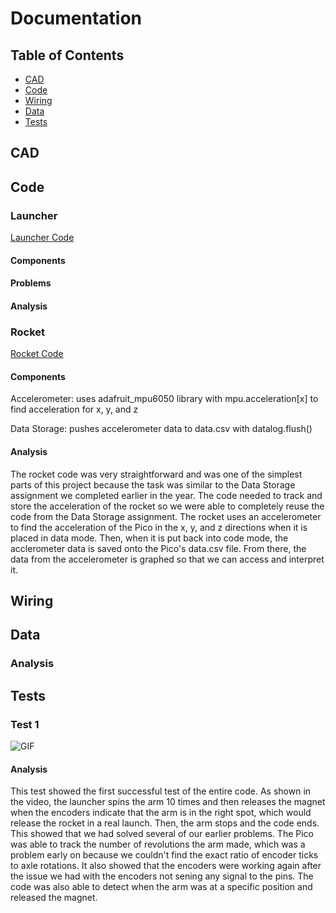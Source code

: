 # Documentation

## Table of Contents
* [CAD](#cad)
* [Code](#code)
* [Wiring](#wiring)
* [Data](#data)
* [Tests](#tests)

## CAD

## Code

### Launcher 

[Launcher Code](https://github.com/GDamiani2927/Conklin-Damiani-PITS/blob/main/SpinLaunch.py)

#### Components

#### Problems

#### Analysis


### Rocket

[Rocket Code](https://github.com/GDamiani2927/Conklin-Damiani-PITS/blob/main/Rocket.py)

#### Components
Accelerometer: uses adafruit_mpu6050 library with mpu.acceleration[x] to find acceleration for x, y, and z

Data Storage: pushes accelerometer data to data.csv with datalog.flush()

#### Analysis
The rocket code was very straightforward and was one of the simplest parts of this project because the task was similar to the Data Storage assignment we completed earlier in the year. The code needed to track and store the acceleration of the rocket so we were able to completely reuse the code from the Data Storage assignment. The rocket uses an accelerometer to find the acceleration of the Pico in the x, y, and z directions when it is placed in data mode. Then, when it is put back into code mode, the acclerometer data is saved onto the Pico's data.csv file. From there, the data from the accelerometer is graphed so that we can access and interpret it.

## Wiring

## Data

### Analysis

## Tests

### Test 1

![GIF](images/test1.gif)

#### Analysis
This test showed the first successful test of the entire code. As shown in the video, the launcher spins the arm 10 times and then releases the magnet when the encoders indicate that the arm is in the right spot, which would release the rocket in a real launch. Then, the arm stops and the code ends. This showed that we had solved several of our earlier problems. The Pico was able to track the number of revolutions the arm made, which was a problem early on because we couldn't find the exact ratio of encoder ticks to axle rotations. It also showed that the encoders were working again after the issue we had with the encoders not sening any signal to the pins. The code was also able to detect when the arm was at a specific position and released the magnet.
